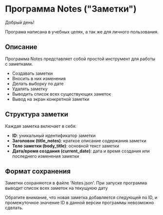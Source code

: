 # Программа Notes ("Заметки")

Добрый день!

Програма написана в учебных целях, а так же для личного пользования.

## Описание

Программа Notes представляет собой простой инструмент для работы с заметками. 
- Создавать заметки
- Вносить в них изменения
- Делать выборку по дате
- Удалять заметку
- Выводить список всех существующих заметок
- Вывод на экран конкретной заметки


## Структура заметки

Каждая заметка включает в себя:

- **ID**: уникальный идентификатор заметки
- **Заголовок (title_notes)**: краткое описание содержания заметки
- **Тело заметки (body_title)**: основной текст заметки
- **Дата/время создания (current_date)**: дата и время создания или последнего изменения заметки

## Формат сохранения

Заметки сохраняются в файле 'Notes.json'. При запуске программа выводит список всех заметок на текущуюю дату

Обратите внимание, что новая заметка добавляется следующей по ID, и промежуточное значение ID в данной версии программы невозможно сделать.